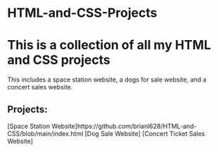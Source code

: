 # HTML-and-CSS-Projects
<h1> This is a collection of all my HTML and CSS projects</h1>

<p>This includes a space station website, a dogs for sale website, and a concert sales website.</p>

<h2> Projects: </h2>
[Space Station Website]https://github.com/brianl628/HTML-and-CSS/blob/main/index.html
[Dog Sale Website]
[Concert Ticket Sales Website]

